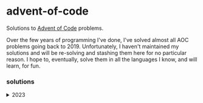 # advent-of-code

Solutions to [Advent of Code](https://adventofcode.com/) problems.

Over the few years of programming I've done, I've solved almost all AOC problems going back to 2019. Unfortunately, I haven't maintained my solutions and will be re-solving and stashing them here for no particular reason. I hope to, eventually, solve them in all the languages I know, and will learn, for fun.

### solutions

<details>
<summary>2023</summary>

| month | c | c++ | python |
| --- | --- | --- | --- |
| 01 | [✔️](2023/01/c) | - | - |
| 02 | [✔️](2023/02/c) | - | - |
| 03 | [✔️](2023/03/c) | - | - |
| 04 | - | - | [✔️](2023/04/python) |
| 06 | - | [✔️](2023/06/cpp) | - |
| 08 | - | - | [✔️](2023/08/python) |
| 13 | - | [✔️](2023/13/cpp) | - |
| 14 | - | [✔️](2023/14/cpp) | - |
| 15 | [✔️](2023/15/c) | [✔️](2023/15/cpp) | - |
| 16 | - | [✔️](2023/16/cpp) | - |
| 17 | - | [✔️](2023/17/cpp) | - |
| 18 | - | [✔️](2023/18/cpp) | - |
| 19 | - | - | [✔️](2023/19/python) |
| 24 | - | - | [✔️](2023/24/python) |

</details>
